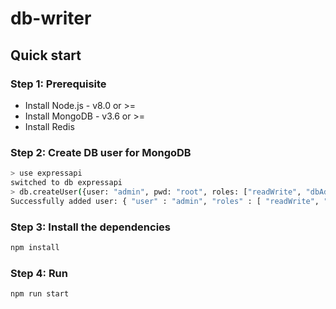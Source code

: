 # db-writer

## Quick start

### Step 1: Prerequisite
+ Install Node.js - v8.0 or >=
+ Install MongoDB - v3.6 or >=
+ Install Redis

### Step 2: Create DB user for MongoDB
```sh
> use expressapi
switched to db expressapi
> db.createUser({user: "admin", pwd: "root", roles: ["readWrite", "dbAdmin"]})
Successfully added user: { "user" : "admin", "roles" : [ "readWrite", "dbAdmin" ] }
```
### Step 3: Install the dependencies
```sh
npm install
```
### Step 4: Run
```sh
npm run start
```
